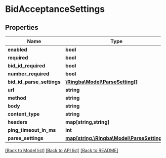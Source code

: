 # BidAcceptanceSettings

## Properties
Name | Type | Description | Notes
------------ | ------------- | ------------- | -------------
**enabled** | **bool** |  | [optional] 
**required** | **bool** |  | [optional] 
**bid_id_required** | **bool** |  | [optional] 
**number_required** | **bool** |  | [optional] 
**bid_id_parse_settings** | [**\Ringba\Model\ParseSetting[]**](ParseSetting.md) |  | [optional] 
**url** | **string** |  | [optional] 
**method** | **string** |  | [optional] 
**body** | **string** |  | [optional] 
**content_type** | **string** |  | [optional] 
**headers** | **map[string,string]** |  | [optional] 
**ping_timeout_in_ms** | **int** |  | [optional] 
**parse_settings** | [**map[string,\Ringba\Model\ParseSetting[]]**](array.md) |  | [optional] 

[[Back to Model list]](../README.md#documentation-for-models) [[Back to API list]](../README.md#documentation-for-api-endpoints) [[Back to README]](../README.md)


